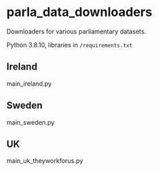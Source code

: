 # parla_data_downloaders

Downloaders for various parliamentary datasets.

Python 3.8.10, libraries in `/requirements.txt`

## Ireland

main_ireland.py

## Sweden

main_sweden.py

## UK

main_uk_theyworkforus.py
